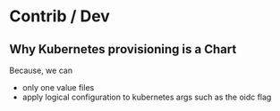 # Contrib / Dev


## Why Kubernetes provisioning is a Chart

Because, we can
* only one value files
* apply logical configuration to kubernetes args such as the oidc flag


